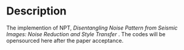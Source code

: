 # Description

The implemention of NPT, *Disentangling Noise Pattern from Seismic Images: Noise Reduction and Style Transfer* . The codes will be opensourced here after the paper acceptance.
